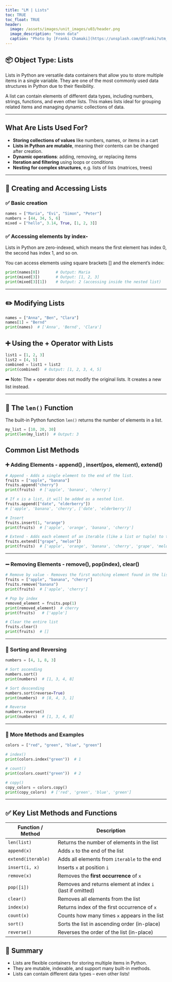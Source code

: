 ```yaml
---
title: "LM | Lists"
toc: TRUE
toc_float: TRUE
header:
  image: /assets/images/unit_images/u03/header.png
  image_description: "neon data"
  caption: "Photo by [Franki Chamaki](https://unsplash.com/@franki?utm_source=unsplash&amp;utm_medium=referral&amp;utm_content=creditCopyText) [from Unsplash](https://unsplash.com/s/photos/data?utm_source=unsplash&amp;utm_medium=referral&amp;utm_content=creditCopyText)"
---
```


<!--more-->

## 📦 Object Type: Lists

Lists in Python are versatile data containers that allow you to store multiple items in a single variable. They are one of the most commonly used data structures in Python due to their flexibility.

A list can contain elements of different data types, including numbers, strings, functions, and even other lists. This makes lists ideal for grouping related items and managing dynamic collections of data.

---

## What Are Lists Used For?

- **Storing collections of values** like numbers, names, or items in a cart  
- **Lists in Python are mutable**, meaning their contents can be changed after creation.
- **Dynamic operations**: adding, removing, or replacing items  
- **Iteration and filtering** using loops or conditions  
- **Nesting for complex structures**, e.g. lists of lists (matrices, trees)

---

## 🔧 Creating and Accessing Lists

### ✅ Basic creation

```python
names = ["Maria", "Evi", "Simon", "Peter"]
numbers = [44, 34, 5, 6]
mixed = ["hello", 3.14, True, [1, 2, 3]]
```

### ✅ Accessing elements by index-

Lists in Python are zero-indexed, which means the first element has index 0, the second has index 1, and so on.

You can access elements using square brackets [] and the element’s index:

```python
print(names[0])       # Output: Maria
print(mixed[3])       # Output: [1, 2, 3]
print(mixed[3][1])    # Output: 2 (accessing inside the nested list)
```

---

## ✏️ Modifying Lists

```python
names = ["Anna", "Ben", "Clara"]
names[1] = "Bernd"
print(names)  # ['Anna', 'Bernd', 'Clara']
```

## ➕ Using the + Operator with Lists

```python
list1 = [1, 2, 3]
list2 = [4, 5]
combined = list1 + list2
print(combined)  # Output: [1, 2, 3, 4, 5]
```
➡️ Note: The + operator does not modify the original lists. It creates a new list instead.

---

## 📏 The `len()` Function

The built-in Python function `len()` returns the number of elements in a list.

```python
my_list = [10, 20, 30]
print(len(my_list))  # Output: 3
```

## Common List Methods

### ➕ Adding Elements  - append() , insert(pos, element), extend()
```python
# Append - Adds a single element to the end of the list. 
fruits = ["apple", "banana"]
fruits.append("cherry")
print(fruits)  # ['apple', 'banana', 'cherry']

# If x is a list, it will be added as a nested list.
fruits.append(["date", "elderberry"])
# ['apple', 'banana', 'cherry', ['date', 'elderberry']]

# Insert
fruits.insert(1, "orange")
print(fruits)  # ['apple', 'orange', 'banana', 'cherry']

# Extend - Adds each element of an iterable (like a list or tuple) to the list individually.
fruits.extend(["grape", "melon"])
print(fruits)  # ['apple', 'orange', 'banana', 'cherry', 'grape', 'melon']
```

---

### ➖ Removing Elements - remove(), pop(index), clear()

```python
# Remove by value - Removes the first matching element found in the list.
fruits = ["apple", "banana", "cherry"]
fruits.remove("banana")
print(fruits)  # ['apple', 'cherry']

# Pop by index
removed_element = fruits.pop(1)
print(removed_element)  # cherry
print(fruits)   # ['apple']

# Clear the entire list
fruits.clear()
print(fruits)  # []
```

---

### 🔄 Sorting and Reversing

```python
numbers = [4, 1, 8, 3]

# Sort ascending
numbers.sort()
print(numbers)  # [1, 3, 4, 8]

# Sort descending
numbers.sort(reverse=True)
print(numbers)  # [8, 4, 3, 1]

# Reverse
numbers.reverse()
print(numbers)  # [1, 3, 4, 8]
```

---

### 🔁 More Methods and Examples

```python
colors = ["red", "green", "blue", "green"]

# index()
print(colors.index("green"))  # 1

# count()
print(colors.count("green"))  # 2

# copy()
copy_colors = colors.copy()
print(copy_colors)  # ['red', 'green', 'blue', 'green']
```

---

## ✅ Key List Methods and Functions

| Function / Method       | Description                                               |
|-------------------------|-----------------------------------------------------------|
| `len(list)`             | Returns the number of elements in the list                |
| `append(x)`             | Adds `x` to the end of the list                           |
| `extend(iterable)`      | Adds all elements from `iterable` to the end              |
| `insert(i, x)`          | Inserts `x` at position `i`                               |
| `remove(x)`             | Removes the **first occurrence** of `x`                   |
| `pop([i])`              | Removes and returns element at index `i` (last if omitted)|
| `clear()`               | Removes all elements from the list                        |
| `index(x)`              | Returns index of the first occurrence of `x`              |
| `count(x)`              | Counts how many times `x` appears in the list             |
| `sort()`                | Sorts the list in ascending order (in-place)              |
| `reverse()`             | Reverses the order of the list (in-place)                 |



## 🧠 Summary

- Lists are flexible containers for storing multiple items in Python.  
- They are mutable, indexable, and support many built-in methods.  
- Lists can contain different data types – even other lists!
